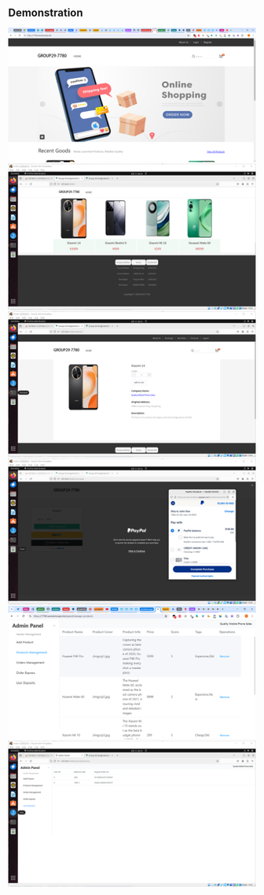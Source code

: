 ## Demonstration

![](https://github.com/bhy94/7780/blob/main/misc/QQ20240413074243.png?raw=true)
![](https://github.com/bhy94/7780/blob/main/misc/QQ20240413043417.png?raw=true)
![](https://github.com/bhy94/7780/blob/main/misc/QQ20240413043425.png?raw=true)
![](https://github.com/bhy94/7780/blob/main/misc/QQ20240413043444.png?raw=true)
![](https://github.com/bhy94/7780/blob/main/misc/QQ20240413071141.png?raw=true)
![](https://github.com/bhy94/7780/blob/main/misc/QQ20240413043555.png?raw=true)